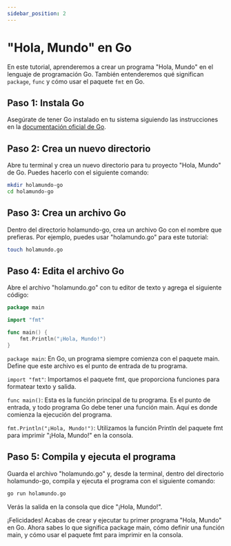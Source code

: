 ```yaml
---
sidebar_position: 2
---
```


# "Hola, Mundo" en Go

En este tutorial, aprenderemos a crear un programa "Hola, Mundo" en el lenguaje de programación Go. También entenderemos qué significan `package`, `func` y cómo usar el paquete `fmt` en Go.

## Paso 1: Instala Go

Asegúrate de tener Go instalado en tu sistema siguiendo las instrucciones en la [documentación oficial de Go](https://golang.org/doc/install).

## Paso 2: Crea un nuevo directorio

Abre tu terminal y crea un nuevo directorio para tu proyecto "Hola, Mundo" de Go. Puedes hacerlo con el siguiente comando:

```bash
mkdir holamundo-go
cd holamundo-go
```

## Paso 3: Crea un archivo Go

Dentro del directorio holamundo-go, crea un archivo Go con el nombre que prefieras. Por ejemplo, puedes usar "holamundo.go" para este tutorial:

```bash
touch holamundo.go
```

## Paso 4: Edita el archivo Go

Abre el archivo "holamundo.go" con tu editor de texto y agrega el siguiente código:

```go
package main

import "fmt"

func main() {
    fmt.Println("¡Hola, Mundo!")
}
```

`package main`: En Go, un programa siempre comienza con el paquete main. Define que este archivo es el punto de entrada de tu programa.

`import "fmt"`: Importamos el paquete fmt, que proporciona funciones para formatear texto y salida.

`func main()`: Esta es la función principal de tu programa. Es el punto de entrada, y todo programa Go debe tener una función main. Aquí es donde comienza la ejecución del programa.

`fmt.Println("¡Hola, Mundo!")`: Utilizamos la función Println del paquete fmt para imprimir "¡Hola, Mundo!" en la consola.

## Paso 5: Compila y ejecuta el programa

Guarda el archivo "holamundo.go" y, desde la terminal, dentro del directorio holamundo-go, compila y ejecuta el programa con el siguiente comando:

```bash
go run holamundo.go
```

Verás la salida en la consola que dice "¡Hola, Mundo!".

¡Felicidades! Acabas de crear y ejecutar tu primer programa "Hola, Mundo" en Go. Ahora sabes lo que significa package main, cómo definir una función main, y cómo usar el paquete fmt para imprimir en la consola.
